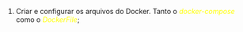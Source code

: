 1) Criar e configurar os arquivos do Docker. Tanto o <I style="color:#FFFF00">docker-compose</I> como o <I style="color:#FFFF00">DockerFile</I>;